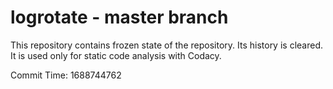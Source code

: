 # logrotate - master branch

This repository contains frozen state of the repository.
Its history is cleared. It is used only for static code
analysis with Codacy.

Commit Time: 1688744762